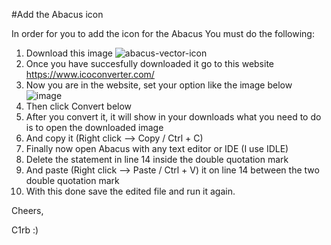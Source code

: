 #Add the Abacus icon


In order for you to add the icon for the Abacus
You must do the following: 
1. Download this image ![abacus-vector-icon](https://user-images.githubusercontent.com/94433281/147398524-9b268d5e-9522-438c-ac66-4fce0c86d4df.jpg)
2. Once you have succesfully downloaded it go to this website https://www.icoconverter.com/
3. Now you are in the website, set your option like the image below ![image](https://user-images.githubusercontent.com/94433281/147398556-16455d66-3d0c-4beb-88b4-93bd0535c1a1.png)
4. Then click Convert below
5. After you convert it, it will show in your downloads what you need to do is to open the downloaded image
6. And copy it (Right click --> Copy / Ctrl + C)
7. Finally now open Abacus with any text editor or IDE (I use IDLE)
8. Delete the statement in line 14 inside the double quotation mark
9. And paste (Right click --> Paste / Ctrl + V) it on line 14 between the two double quotation mark 
10. With this done save the edited file and run it again.

Cheers,

C1rb :)
